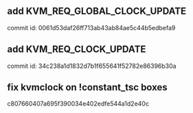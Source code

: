 ## add KVM_REQ_GLOBAL_CLOCK_UPDATE
commit id:
0061d53daf26ff713ab43ab84ae5c44b5edbefa9

## add KVM_REQ_CLOCK_UPDATE
commit id:
34c238a1d1832d7b1f655641f52782e86396b30a
## fix kvmclock on !constant_tsc boxes
c807660407a695f390034e402edfe544a1d2e40c
